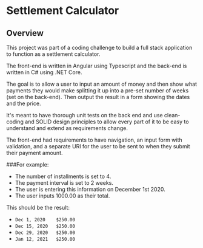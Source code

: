 # Settlement Calculator

## Overview

This project was part of a coding challenge to build a full stack application to function as a settlement calculator.

The front-end is written in Angular using Typescript and the back-end is written in C# using .NET Core. 

The goal is to allow a user to input an amount of money and then show what payments they would make splitting it up into a pre-set number of weeks (set on the back-end). Then output the result in a form showing the dates and the price.

It's meant to have thorough unit tests on the back end and use clean-coding and SOLID design principles to allow every part of it to be easy to understand and extend as requirements change.

The front-end had requirements to have navigation, an input form with validation, and a separate URI for the user to be sent to when they submit their payment amount.

###For example:

- The number of installments is set to 4.
- The payment interval is set to 2 weeks.
- The user is entering this information on December 1st 2020.
- The user inputs 1000.00 as their total.

This should be the result:

  - `Dec 1, 2020	$250.00`
  - `Dec 15, 2020	$250.00`
  - `Dec 29, 2020	$250.00`
  - `Jan 12, 2021	$250.00`





